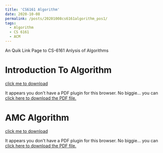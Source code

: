 ```yaml
---
title: 'CS6161 Algorithm'
date: 2020-10-08
permalink: /posts/20201008cs6161algorithm_pos1/
tags:
  - Algorithm
  - CS 6161
  - ACM
---
```

An Quik Link Page to CS-6161 Anlysis of Algorithms


# Introduction To Algorithm 
[click me to download](https://edutechlearners.com/download/Introduction_to_algorithms-3rd%20Edition.pdf)
<object data="https://edutechlearners.com/download/Introduction_to_algorithms-3rd%20Edition.pdf" type="application/pdf" width="100%" height="100%">

  <p>It appears you don't have a PDF plugin for this browser.
  No biggie... you can <a href="https://edutechlearners.com/download/Introduction_to_algorithms-3rd%20Edition.pdf">click here to
  download the PDF file.</a></p>
</object>

# AMC Algorithm 
[click me to download](../files/algorithm/acm_book.pdf)
<object data="../files/algorithm/acm_book.pdf" type="application/pdf" width="100%" height="100%">

  <p>It appears you don't have a PDF plugin for this browser.
  No biggie... you can <a href="../files/algorithm/acm_book.pdf">click here to
  download the PDF file.</a></p>
</object>

